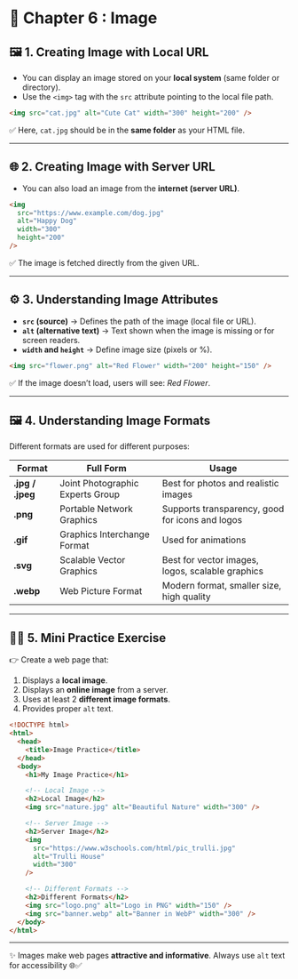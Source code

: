 # 📘 Chapter 6 : Image

## 🖼️ 1. Creating Image with Local URL

- You can display an image stored on your **local system** (same folder or directory).
- Use the `<img>` tag with the `src` attribute pointing to the local file path.

```html
<img src="cat.jpg" alt="Cute Cat" width="300" height="200" />
```

✅ Here, `cat.jpg` should be in the **same folder** as your HTML file.

---

## 🌐 2. Creating Image with Server URL

- You can also load an image from the **internet (server URL)**.

```html
<img
  src="https://www.example.com/dog.jpg"
  alt="Happy Dog"
  width="300"
  height="200"
/>
```

✅ The image is fetched directly from the given URL.

---

## ⚙️ 3. Understanding Image Attributes

- **`src` (source)** → Defines the path of the image (local file or URL).
- **`alt` (alternative text)** → Text shown when the image is missing or for screen readers.
- **`width` and `height`** → Define image size (pixels or %).

```html
<img src="flower.png" alt="Red Flower" width="200" height="150" />
```

✅ If the image doesn’t load, users will see: _Red Flower_.

---

## 🖼️ 4. Understanding Image Formats

Different formats are used for different purposes:

| Format           | Full Form                        | Usage                                            |
| ---------------- | -------------------------------- | ------------------------------------------------ |
| **.jpg / .jpeg** | Joint Photographic Experts Group | Best for photos and realistic images             |
| **.png**         | Portable Network Graphics        | Supports transparency, good for icons and logos  |
| **.gif**         | Graphics Interchange Format      | Used for animations                              |
| **.svg**         | Scalable Vector Graphics         | Best for vector images, logos, scalable graphics |
| **.webp**        | Web Picture Format               | Modern format, smaller size, high quality        |

---

## 🧑‍💻 5. Mini Practice Exercise

👉 Create a web page that:

1. Displays a **local image**.
2. Displays an **online image** from a server.
3. Uses at least 2 **different image formats**.
4. Provides proper `alt` text.

```html
<!DOCTYPE html>
<html>
  <head>
    <title>Image Practice</title>
  </head>
  <body>
    <h1>My Image Practice</h1>

    <!-- Local Image -->
    <h2>Local Image</h2>
    <img src="nature.jpg" alt="Beautiful Nature" width="300" />

    <!-- Server Image -->
    <h2>Server Image</h2>
    <img
      src="https://www.w3schools.com/html/pic_trulli.jpg"
      alt="Trulli House"
      width="300"
    />

    <!-- Different Formats -->
    <h2>Different Formats</h2>
    <img src="logo.png" alt="Logo in PNG" width="150" />
    <img src="banner.webp" alt="Banner in WebP" width="300" />
  </body>
</html>
```

---

✨ Images make web pages **attractive and informative**. Always use `alt` text for accessibility 🌐✅
